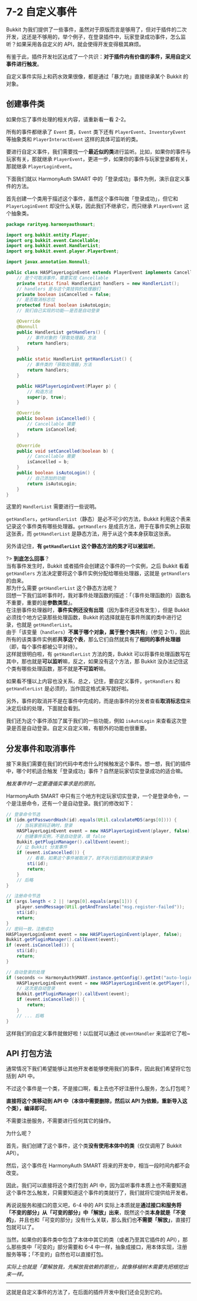 # 7-2 自定义事件

Bukkit 为我们提供了一些事件，虽然对于原版而言是够用了，但对于插件的二次开发，这还是不够用的，举个例子，在登录插件中，玩家登录成功事件，怎么监听？如果采用各自定义的 API，就会使得开发变得极其麻烦。

有鉴于此，插件开发社区达成了一个共识：**对于插件内有价值的事件，采用自定义事件进行触发**。

自定义事件实际上和药水效果很像，都是通过「暴力地」直接继承某个 Bukkit 的对象。

## 创建事件类

如果你忘了事件处理的相关内容，请重新看一看 2-2。

所有的事件都继承了 `Event` 类，`Event` 类下还有 `PlayerEvent`、`InventoryEvent` 等抽象类和 `PlayerInteractEvent` 这样的具体可监听的类。

要进行自定义事件，我们需要找一个**最近似的类**进行监听。比如，如果你的事件与玩家有关，那就继承 `PlayerEvent`，更进一步，如果你的事件与玩家登录都有关，那就继承 `PlayerLoginEvent`。

下面我们就以 HarmonyAuth SMART 中的「登录成功」事件为例，演示自定义事件的方法。

首先创建一个类用于描述这个事件，虽然这个事件叫做「登录成功」，但它和 `PlayerLoginEvent` 却没什么关联，因此我们不继承它，而只继承 `PlayerEvent` 这个抽象类。

```java
package rarityeg.harmonyauthsmart;

import org.bukkit.entity.Player;
import org.bukkit.event.Cancellable;
import org.bukkit.event.HandlerList;
import org.bukkit.event.player.PlayerEvent;

import javax.annotation.Nonnull;

public class HASPlayerLoginEvent extends PlayerEvent implements Cancellable {
    // 是个可取消事件，需要实现 Cancellable
    private static final HandlerList handlers = new HandlerList();
    // handlers 是与这个类挂钩的处理器们
    private boolean isCancelled = false;
    // 是否取消标志位
    protected final boolean isAutoLogin;
    // 我们自己实现的功能——是否是自动登录

    @Override
    @Nonnull
    public HandlerList getHandlers() {
        // 事件对象的「获取处理器」方法
        return handlers;
    }

    public static HandlerList getHandlerList() {
        // 事件类的「获取处理器」方法
        return handlers;
    }

    public HASPlayerLoginEvent(Player p) {
        // 构造方法
        super(p, true);
    }

    @Override
    public boolean isCancelled() {
        // Cancellable 需要
        return isCancelled;
    }

    @Override
    public void setCancelled(boolean b) {
        // Cancellable 需要
        isCancelled = b;
    }
    public boolean isAutoLogin() {
        // 自己添加的功能
        return isAutoLogin;
    }
}
```

这里的 `HandlerList` 需要进行一些说明。

`getHandlers`，`getHandlerList`（静态）是必不可少的方法，Bukkit 利用这个表来记录这个事件类有哪些处理器。`getHandlers` 是成员方法，用于在事件实例上获取这张表，而 `getHandlerList` 是静态方法，用于从这个类本身获取这张表。

另外请记住，**有 `getHandlerList` 这个静态方法的类才可以被监听**。

?> **到底怎么回事**？<br/>当有事件发生时，Bukkit 或者插件会创建这个事件的一个实例，之后 Bukkit 看着 `getHandlers` 方法决定要将这个事件实例分配给哪些处理器，这就是 `getHandlers` 的由来。<br/>那为什么需要 `getHandlerList` 这个静态方法呢？<br/>回想一下我们监听事件时，我对事件处理函数的描述：「（事件处理函数的）函数名不重要，重要的是**参数类型**」。<br/>在注册事件处理器时，**事件实例还没有出现**（因为事件还没有发生），但是 Bukkit 必须找个地方记录那些处理函数，Bukkit 的选择就是在事件所属的类中进行记录，也就是 `getHandlerList`。<br/>由于「该变量（`handlers`）**不属于哪个对象，属于整个类共有**」（参见 2-1），因此所有的该类事件实例都**共享这个表**，那么它们自然就具有了**相同的事件处理器**（即，每个事件都被公平对待）。<br/>这样就很明白啦，有 `getHandlerList` 方法的类，Bukkit 可以将事件处理函数写在其中，那也就是**可以监听**嘛，反之，如果没有这个方法，那 Bukkit 没办法记住这个类有哪些处理函数，那不就是**不可监听**嘛。

如果看不懂以上内容也没关系，总之，记住，要自定义事件，`getHandlers` 和 `getHandlerList` 是必须的，当作固定格式来写就好啦。

另外，事件的取消并不是在事件中完成的，而是由事件的分发者查看**取消标志位**来决定后续的处理，下面就会看到。

我们还为这个事件添加了属于我们的一些功能，例如 `isAutoLogin` 来查看这次登录是否是自动登录。自定义自定义嘛，有额外的功能也很重要。

## 分发事件和取消事件

接下来我们需要在我们的代码中考虑什么时候触发这个事件。想一想，我们的插件中，哪个时机适合触发「登录成功」事件？自然是玩家切实登录成功的适合嘛。

*触发事件时一定要遵循实事求是的原则。*

HarmonyAuth SMART 中只有三个地方判定玩家切实登录，一个是登录命令，一个是注册命令，还有一个是自动登录。我们的修改如下：

```java
// 登录命令节选
if (idm.getPasswordHash(id).equals(Util.calculateMD5(args[0]))) {
    // 当玩家密码正确时，登录
    HASPlayerLoginEvent event = new HASPlayerLoginEvent(player, false);
    // 创建事件实例，不是自动登录，填 false
    Bukkit.getPluginManager().callEvent(event);
    // 让 Bukkit 分发事件
    if (event.isCancelled()) {
        // 看看，如果这个事件被取消了，就不执行后面的玩家登录操作
        sti(id);
        return;
    }
    // 后略
}
```

```java
// 注册命令节选
if (args.length < 2 || !args[0].equals(args[1])) {
    player.sendMessage(Util.getAndTranslate("msg.register-failed"));
    sti(id);
    return;
}
// 密码一致，注册成功
HASPlayerLoginEvent event = new HASPlayerLoginEvent(player, false);
Bukkit.getPluginManager().callEvent(event);
if (event.isCancelled()) {
    sti(id);
    return;
}
```

```java
// 自动登录的处理
if (seconds <= HarmonyAuthSMART.instance.getConfig().getInt("auto-login")) {
    HASPlayerLoginEvent event = new HASPlayerLoginEvent(e.getPlayer(), true);
    // 这次是自动登录
    Bukkit.getPluginManager().callEvent(event);
    if (event.isCancelled()) {
        return;
    }
    // ... 后略
}
```

这样我们的自定义事件就做好啦！以后就可以通过 `@EventHandler` 来监听它了啦~

## API 打包方法

通常情况下我们希望能够让其他开发者能够使用我们的事件，因此我们希望将它包括到 API 中。

不过这个事件是一个类，不是接口啊，看上去也不好注册什么服务，怎么打包呢？

**直接将这个类移动到 API 中（本体中需要删除，然后以 API 为依赖，重新导入这个类），编译即可**。

不需要注册服务，不需要进行任何其它的操作。

为什么呢？

首先，我们创建了这个事件，这个类**没有使用本体中的类**（仅仅调用了 Bukkit API）。

然后，这个事件在 HarmonyAuth SMART 将来的开发中，相当一段时间内都不会改变。

因此，我们可以直接将这个类打包到 API 中，因为监听事件本质上也不需要知道这个事件怎么触发，只需要知道这个事件的类就行了，我们就将它提供给开发者。

再说说服务和接口的意义吧，6-4 中的 API 实际上本质就是**通过接口和服务将「不变的部分」从「可变的部分」中「解放」出来**，既然这个类**本身就是「不变的」**，并且也和「可变的部分」没有什么关联，那么我们也**不需要「解放」**，直接打包就可以了。

当然，如果你的事件类中包含了本体中其它的类（或者乃至其它插件的 API），那么那些类中「可变的」部分需要和 6-4 中一样，抽象成接口，用本体实现，注册服务等等；「不变的」自然也可以直接打包。

*实际上也就是「要解放我，先解放我依赖的那些」，就像移植树木需要先把根挖出来一样。*

---

这就是自定义事件的方法了，在后面的插件开发中我们还会见到它的。